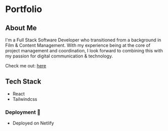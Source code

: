 # Portfolio 

## About Me
I'm a Full Stack Software Developer who transitioned from a background in Film & Content Management. With my experience being at the core of project management and coordination, I look forward to combining this with my passion for digital communication & technology.

Check me out: [here](kyledanny.com)

## Tech Stack 
* React
* Tailwindcss

### Deployment :rocket:
* Deployed on Netlify
